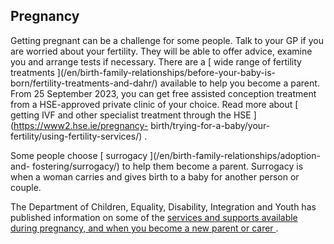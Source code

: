 ##  Pregnancy

Getting pregnant can be a challenge for some people. Talk to your GP if you
are worried about your fertility. They will be able to offer advice, examine
you and arrange tests if necessary. There are a [ wide range of fertility
treatments ](/en/birth-family-relationships/before-your-baby-is-
born/fertility-treatments-and-dahr/) available to help you become a parent.
From 25 September 2023, you can get free assisted conception treatment from a
HSE-approved private clinic of your choice. Read more about [ getting IVF and
other specialist treatment through the HSE ](https://www2.hse.ie/pregnancy-
birth/trying-for-a-baby/your-fertility/using-fertility-services/) .

Some people choose [ surrogacy ](/en/birth-family-relationships/adoption-and-
fostering/surrogacy/) to help them become a parent. Surrogacy is when a woman
carries and gives birth to a baby for another person or couple.

The Department of Children, Equality, Disability, Integration and Youth has
published information on some of the [ services and supports available during
pregnancy, and when you become a new parent or carer
](https://www.gov.ie/en/publication/05ccf-pregnancy-new-parents-and-carers/) .
